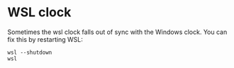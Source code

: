 # WSL clock
Sometimes the wsl clock falls out of sync with the Windows clock. You can fix this by restarting WSL:
```
wsl --shutdown
wsl
```